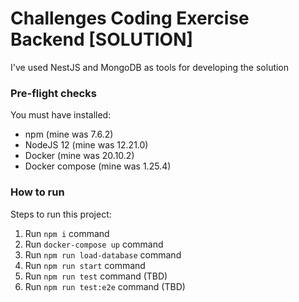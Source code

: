 # Challenges Coding Exercise Backend [SOLUTION]
I've used NestJS and MongoDB as tools for developing the solution

### Pre-flight checks

You must have installed:

- npm (mine was 7.6.2)
- NodeJS 12 (mine was 12.21.0)
- Docker (mine was 20.10.2)
- Docker compose (mine was 1.25.4)

### How to run
Steps to run this project:

1. Run `npm i` command
2. Run `docker-compose up` command
3. Run `npm run load-database` command
4. Run `npm run start` command
5. Run `npm run test` command (TBD)
6. Run `npm run test:e2e` command (TBD)


